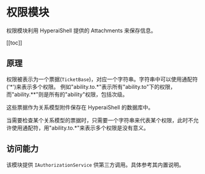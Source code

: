 # 权限模块

权限模块利用 HyperaiShell 提供的 Attachments 来保存信息。

[[toc]]

## 原理

权限被表示为一个票据(`TicketBase`)，对应一个字符串。字符串中可以使用通配符('\*')来表示多个权限。
例如"ability.to.\*"表示所有"ability.to"下的权限，而"ability.\*\*"则是所有的"ability"权限，包括次级。

这些票据作为关系模型附件保存在 HyperaiShell 的数据库中。

当需要检查某个关系模型的票据时，只需要一个字符串来代表某个权限，此时不允许使用通配符，用"ability.to.\*"来表示多个权限是没有意义。

## 访问能力

该模块提供 `IAuthorizationService` 供第三方调用。具体参考其内置说明。